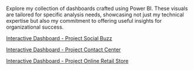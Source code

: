 Explore my collection of dashboards crafted using Power BI. These visuals are tailored for specific analysis needs, showcasing not just my technical expertise but also my commitment to offering useful insights for organizational success.

[Interactive Dashboard - Project Social Buzz](https://app.powerbi.com/view?r=eyJrIjoiOGE4N2YyMWMtNjFhOC00MTUyLThlZDMtZGFmNWNhZWZmZjIxIiwidCI6ImRmODY3OWNkLWE4MGUtNDVkOC05OWFjLWM4M2VkN2ZmOTVhMCJ9)

[Interactive Dashboard - Project Contact Center](https://app.powerbi.com/view?r=eyJrIjoiZTNhOWFlZGMtNjUxYS00MDhiLThlMDYtYjY3NTBmOGI5MzlmIiwidCI6ImRmODY3OWNkLWE4MGUtNDVkOC05OWFjLWM4M2VkN2ZmOTVhMCJ9)

[Interactive Dashboard - Project Online Retail Store](https://app.powerbi.com/view?r=eyJrIjoiNTQ1N2VlYzEtMjFiNi00ZGY4LWI2ZDYtOWZjYjNiYTBmNjA5IiwidCI6ImRmODY3OWNkLWE4MGUtNDVkOC05OWFjLWM4M2VkN2ZmOTVhMCJ9)
